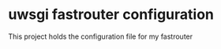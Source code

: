 uwsgi fastrouter configuration
=====

This project holds the configuration file for my fastrouter


